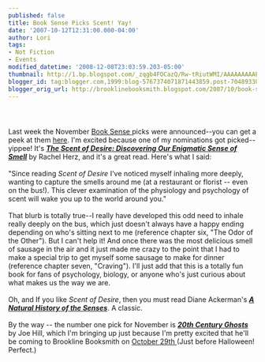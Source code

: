 ```yaml
---
published: false
title: Book Sense Picks Scent! Yay!
date: '2007-10-12T12:31:00.000-04:00'
author: Lori
tags:
- Not Fiction
- Events
modified_datetime: '2008-12-08T23:03:59.203-05:00'
thumbnail: http://1.bp.blogspot.com/_zqgb4FOCazQ/Rw-tRiutWMI/AAAAAAAAAEM/ICnmAFmZkwI/s72-c/scent.jpg
blogger_id: tag:blogger.com,1999:blog-5767374071871443859.post-7048933057786805946
blogger_orig_url: http://brooklinebooksmith.blogspot.com/2007/10/book-sense-picks-scent-yay.html
---
```


<a href="http://1.bp.blogspot.com/_zqgb4FOCazQ/Rw-tRiutWMI/AAAAAAAAAEM/ICnmAFmZkwI/s1600-h/scent.jpg"><img id="BLOGGER_PHOTO_ID_5120501818235640002" style="DISPLAY: block; MARGIN: 0px auto 10px; CURSOR: hand; TEXT-ALIGN: center" alt="" src="http://1.bp.blogspot.com/_zqgb4FOCazQ/Rw-tRiutWMI/AAAAAAAAAEM/ICnmAFmZkwI/s320/scent.jpg" border="0" /></a><br /><div><div><div>Last week the November <a href="http://www.booksense.com/">Book Sense </a>picks were announced--you can get a peek at them <a href="http://news.bookweb.org/booksense/5570.html">here</a>. I'm excited because one of my nominations got picked--yippee! It's <strong><em><a href="http://brookline.booksense.com/NASApp/store/Product?s=showproduct&amp;isbn=9780060825379">The Scent of Desire: Discovering Our Enigmatic Sense of Smell</a></em></strong> by Rachel Herz, and it's a great read. Here's what I said: </div><br /><div>"Since reading <em>Scent of Desire</em> I've noticed myself inhaling more deeply, wanting to capture the smells around me (at a restaurant or florist -- even on the bus!). This clever examination of the physiology and psychology of scent will wake you up to the world around you."</div><br /><div>That blurb is totally true--I really have developed this odd need to inhale really deeply on the bus, which just doesn't always have a happy ending depending on who's sitting next to me (reference chapter six, "The Odor of the Other"). But I can't help it! And once there was the most delicious smell of sausage in the air and it just made me crazy to the point that I had to make a special trip to get myself some sausage to make for dinner (reference chapter seven, "Craving"). I'll just add that this is a totally fun book for fans of psychology, biology, or anyone who's just curious about what makes us the way we are.</div><br /><div>Oh, and If you like <em>Scent of Desire</em>, then you must read Diane Ackerman's <a href="http://brookline.booksense.com/NASApp/store/Product?s=showproduct&amp;isbn=9780679735663"><strong><em>A Natural History of the Senses</em></strong></a>. A classic. </div><br /><div>By the way -- the number one pick for November is <a href="http://brookline.booksense.com/NASApp/store/Product?s=showproduct&amp;isbn=9780061147975"><strong><em>20th Century Ghosts</em></strong> </a>by Joe Hill, which I'm bringing up just because I'm pretty excited that he'll be coming to Brookline Booksmith on <a href="http://www.brooklinebooksmith.com/Events/MainEvent.html">October 29th </a>(Just before Halloween! Perfect.) </div></div></div>